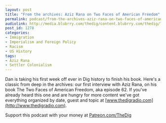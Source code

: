 ```yaml
---
layout: post
title: "From the archives: Aziz Rana on Two Faces of American Freedom"
permalink: podcast/from-the-archives-aziz-rana-on-two-faces-of-american-freedom
audiolink: http://media.blubrry.com/thedig/content.blubrry.com/thedig/The_Dig-EP_211-Aziz.mp3
post_id: 1278
categories: 
- Immigration
- Imperialism and Foreign Policy
- Racism
- US History
tags: 
- Aziz Rana
- Settler Colonialism
---
```


Dan is taking his first week off ever in Dig history to finish his book. Here's a classic from deep in the archives: our first interview with Aziz Rana, on his book The Two Faces of American Freedom, aka episode 62. If you've already heard this one and are hungry for more content we've got everything organized by date, guest and topic at 
[www.thedigradio.com](http://www.thedigradio.com).

Support this podcast with your money at 
[Patreon.com/TheDig](http://Patreon.com/TheDig)